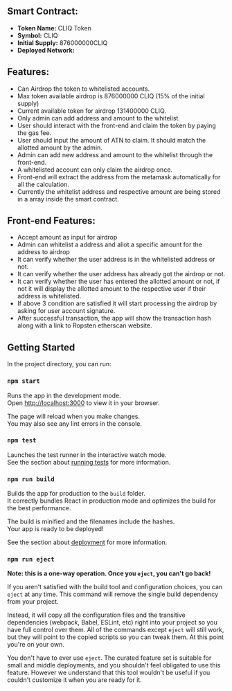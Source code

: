 ## Smart Contract:

- **Token Name:** CLIQ Token
- **Symbol:** CLIQ
- **Initial Supply:** 876000000CLIQ
- **Deployed Network:**</br>


## Features:

- Can Airdrop the token to whitelisted accounts.
- Max token available airdrop is 876000000 CLIQ (15% of the initial supply)
- Current available token for airdrop 131400000 CLIQ.
- Only admin can add address and amount to the whitelist.
- User should interact with the front-end and claim the token by paying the gas fee.
- User should input the amount of ATN to claim. It should match the allotted amount by the admin.
- Admin can add new address and amount to the whitelist through the front-end.
- A whitelisted account can only claim the airdrop once.
- Front-end will extract the address from the metamask automatically for all the calculation.
- Currently the whitelist address and respective amount are being stored in a array inside the smart contract.

## Front-end Features:

- Accept amount as input for airdrop
- Admin can whitelist a address and allot a specific amount for the address to airdrop
- It can verify whether the user address is in the whitelisted address or not.
- It can verify whether the user address has already got the airdrop or not.
- It can verify whether the user has entered the allotted amount or not, if not it will display the allotted amount
to the respective user if their address is whitelisted.
- If above 3 condition are satisfied it will start processing the airdrop by asking for user account signature.
- After successful transaction, the app will show the transaction hash along with a link to Ropsten etherscan
website.

## Getting Started

In the project directory, you can run:

### `npm start`

Runs the app in the development mode.\
Open [http://localhost:3000](http://localhost:3000) to view it in your browser.

The page will reload when you make changes.\
You may also see any lint errors in the console.

### `npm test`

Launches the test runner in the interactive watch mode.\
See the section about [running tests](https://facebook.github.io/create-react-app/docs/running-tests) for more information.

### `npm run build`

Builds the app for production to the `build` folder.\
It correctly bundles React in production mode and optimizes the build for the best performance.

The build is minified and the filenames include the hashes.\
Your app is ready to be deployed!

See the section about [deployment](https://facebook.github.io/create-react-app/docs/deployment) for more information.

### `npm run eject`

**Note: this is a one-way operation. Once you `eject`, you can't go back!**

If you aren't satisfied with the build tool and configuration choices, you can `eject` at any time. This command will remove the single build dependency from your project.

Instead, it will copy all the configuration files and the transitive dependencies (webpack, Babel, ESLint, etc) right into your project so you have full control over them. All of the commands except `eject` will still work, but they will point to the copied scripts so you can tweak them. At this point you're on your own.

You don't have to ever use `eject`. The curated feature set is suitable for small and middle deployments, and you shouldn't feel obligated to use this feature. However we understand that this tool wouldn't be useful if you couldn't customize it when you are ready for it.
